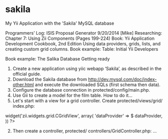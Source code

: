 sakila
======

My Yii Application with the 'Sakila' MySQL database

Programmers’ Log: ISIS Proposal Generator 
9/20/2014 [Mike] Researching: Chapter 7: Using Zii Components (Pages 199-224)
Book: Yii Application Development Cookbook, 2nd Edition
Using data providers, grids, lists, and creating custom grid columns.
Book example: Table: Initial Yii Developers
 
Book example: The Salika Database
Getting ready 
1.	Create a new application using yiic webapp ‘Sakila’, as described in the official guide. 
2.	Download the Sakila database from http://dev.mysql.com/doc/index-other.html and execute the downloaded SQLs (first schema then data). 
3.	Configure the database connection in protected/config/main.php. 
4.	Use Gii to create a model for the film table. 
How to do it... 
1.	Let's start with a view for a grid controller. Create protected/views/grid/ index.php: 
<?php 
      $this->widget('zii.widgets.grid.CGridView', array(
           'dataProvider' => $ dataProvider, ))
?> 
2.	Then create a controller, protected/ controllers/GridController.php: …
 
 
 

 

 
 
 



